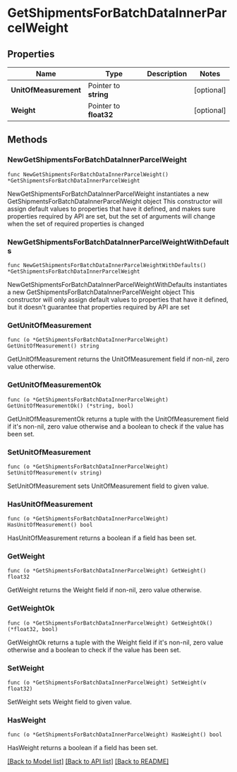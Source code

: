 # GetShipmentsForBatchDataInnerParcelWeight

## Properties

Name | Type | Description | Notes
------------ | ------------- | ------------- | -------------
**UnitOfMeasurement** | Pointer to **string** |  | [optional] 
**Weight** | Pointer to **float32** |  | [optional] 

## Methods

### NewGetShipmentsForBatchDataInnerParcelWeight

`func NewGetShipmentsForBatchDataInnerParcelWeight() *GetShipmentsForBatchDataInnerParcelWeight`

NewGetShipmentsForBatchDataInnerParcelWeight instantiates a new GetShipmentsForBatchDataInnerParcelWeight object
This constructor will assign default values to properties that have it defined,
and makes sure properties required by API are set, but the set of arguments
will change when the set of required properties is changed

### NewGetShipmentsForBatchDataInnerParcelWeightWithDefaults

`func NewGetShipmentsForBatchDataInnerParcelWeightWithDefaults() *GetShipmentsForBatchDataInnerParcelWeight`

NewGetShipmentsForBatchDataInnerParcelWeightWithDefaults instantiates a new GetShipmentsForBatchDataInnerParcelWeight object
This constructor will only assign default values to properties that have it defined,
but it doesn't guarantee that properties required by API are set

### GetUnitOfMeasurement

`func (o *GetShipmentsForBatchDataInnerParcelWeight) GetUnitOfMeasurement() string`

GetUnitOfMeasurement returns the UnitOfMeasurement field if non-nil, zero value otherwise.

### GetUnitOfMeasurementOk

`func (o *GetShipmentsForBatchDataInnerParcelWeight) GetUnitOfMeasurementOk() (*string, bool)`

GetUnitOfMeasurementOk returns a tuple with the UnitOfMeasurement field if it's non-nil, zero value otherwise
and a boolean to check if the value has been set.

### SetUnitOfMeasurement

`func (o *GetShipmentsForBatchDataInnerParcelWeight) SetUnitOfMeasurement(v string)`

SetUnitOfMeasurement sets UnitOfMeasurement field to given value.

### HasUnitOfMeasurement

`func (o *GetShipmentsForBatchDataInnerParcelWeight) HasUnitOfMeasurement() bool`

HasUnitOfMeasurement returns a boolean if a field has been set.

### GetWeight

`func (o *GetShipmentsForBatchDataInnerParcelWeight) GetWeight() float32`

GetWeight returns the Weight field if non-nil, zero value otherwise.

### GetWeightOk

`func (o *GetShipmentsForBatchDataInnerParcelWeight) GetWeightOk() (*float32, bool)`

GetWeightOk returns a tuple with the Weight field if it's non-nil, zero value otherwise
and a boolean to check if the value has been set.

### SetWeight

`func (o *GetShipmentsForBatchDataInnerParcelWeight) SetWeight(v float32)`

SetWeight sets Weight field to given value.

### HasWeight

`func (o *GetShipmentsForBatchDataInnerParcelWeight) HasWeight() bool`

HasWeight returns a boolean if a field has been set.


[[Back to Model list]](../README.md#documentation-for-models) [[Back to API list]](../README.md#documentation-for-api-endpoints) [[Back to README]](../README.md)


